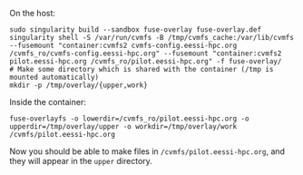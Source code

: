 On the host:
```
sudo singularity build --sandbox fuse-overlay fuse-overlay.def
singularity shell -S /var/run/cvmfs -B /tmp/cvmfs_cache:/var/lib/cvmfs --fusemount "container:cvmfs2 cvmfs-config.eessi-hpc.org /cvmfs_ro/cvmfs-config.eessi-hpc.org" --fusemount "container:cvmfs2 pilot.eessi-hpc.org /cvmfs_ro/pilot.eessi-hpc.org" -f fuse-overlay/
# Make some directory which is shared with the container (/tmp is mounted automatically)
mkdir -p /tmp/overlay/{upper,work}
```

Inside the container:
```
fuse-overlayfs -o lowerdir=/cvmfs_ro/pilot.eessi-hpc.org -o upperdir=/tmp/overlay/upper -o workdir=/tmp/overlay/work /cvmfs/pilot.eessi-hpc.org
```

Now you should be able to make files in `/cvmfs/pilot.eessi-hpc.org`, and they will appear in the `upper` directory.
